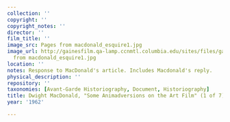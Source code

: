 ```yaml
---
collection: ''
copyright: ''
copyright_notes: ''
director: ''
film_title: ''
image_src: Pages from macdonald_esquire1.jpg
image_url: http://gainesfilm.qa-lamp.ccnmtl.columbia.edu/sites/files/gainesfilm/images/Pages
  from macdonald_esquire1.jpg
location: ''
notes: Response to MacDonald's article. Includes Macdonald's reply.
physical_description: ''
repository: ''
taxonomies: [Avant-Garde Historiography, Document, Historiography]
title: Dwight MacDonald, "Some Animadversions on the Art Film" (1 of 7)
year: '1962'

---
```

